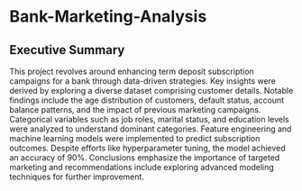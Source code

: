 # Bank-Marketing-Analysis

## Executive Summary

This project revolves around enhancing term deposit subscription campaigns for a bank through data-driven strategies. Key insights were derived by exploring a diverse dataset comprising customer details. Notable findings include the age distribution of customers, default status, account balance patterns, and the impact of previous marketing campaigns. Categorical variables such as job roles, marital status, and education levels were analyzed to understand dominant categories. Feature engineering and machine learning models were implemented to predict subscription outcomes. Despite efforts like hyperparameter tuning, the model achieved an accuracy of 90%. Conclusions emphasize the importance of targeted marketing and recommendations include exploring advanced modeling techniques for further improvement.

